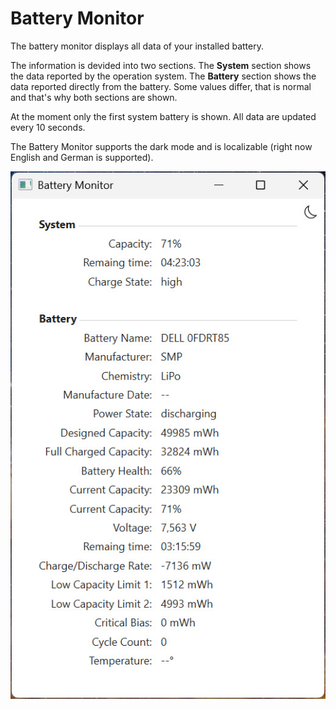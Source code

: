 # Battery Monitor
The battery monitor displays all data of your installed battery.

The information is devided into two sections. The **System** section shows the data reported by the operation system. The **Battery** section shows the data reported directly from the battery. Some values differ, that is normal and that's why both sections are shown.

At the moment only the first system battery is shown. All data are updated every 10 seconds.

The Battery Monitor supports the dark mode and is localizable (right now English and German is supported).


![intro](/Monitor1.jpg)

